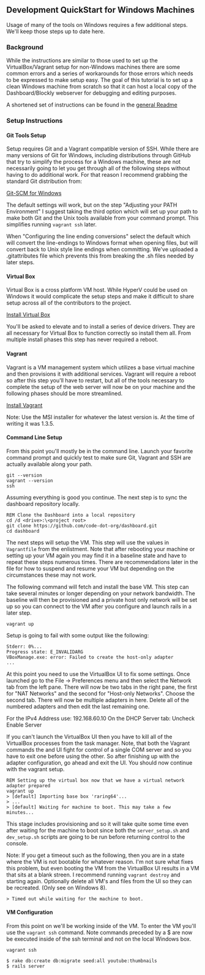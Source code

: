 ## Development QuickStart for Windows Machines

Usage of many of the tools on Windows requires a few additional steps. We'll keep those steps up to date here.

### Background

While the instructions are similar to those used to set up the VirtualBox/Vagrant setup for non-Windows
machines there are some common errors and a series of workarounds for those errors which needs to be
expressed to make setup easy. The goal of this tutorial is to set up a clean Windows machine from scratch
so that it can host a local copy of the Dashboard/Blockly webserver for debugging and editing purposes.

A shortened set of instructions can be found in the [general Readme][1]

### Setup Instructions

#### Git Tools Setup

Setup requires Git and a Vagrant compatible version of SSH. While there are many versions of Git for Windows,
including distributions through GitHub that try to simplify the process for a Windows machine, these are not
necessarily going to let you get through all of the following steps without having to do additional work. For
that reason I recommend grabbing the standard Git distribution from:

[Git-SCM for Windows][2]

The default settings will work, but on the step "Adjusting your PATH Environment" I suggest taking the third
option which will set up your path to make both Git and the Unix tools available from your command prompt.
This simplifies running `vagrant ssh` later.

When "Configuring the line ending conversions" select the default which will convert the line-endings to Windows
format when opening files, but will convert back to Unix style line endings when committing. We've uploaded
a .gitattributes file which prevents this from breaking the .sh files needed by later steps.

#### Virtual Box

Virtual Box is a cross platform VM host. While HyperV could be used on Windows it would complicate the setup
steps and make it difficult to share setup across all of the contributors to the project.

[Install Virtual Box](https://www.virtualbox.org/wiki/Downloads)

You'll be asked to elevate and to install a series of device drivers. They are all necessary for Virtual Box
to function correctly so install them all. From multiple install phases this step has never required a reboot.

#### Vagrant

Vagrant is a VM management system which utilizes a base virtual machine and then provisions it with additional
services. Vagrant will require a reboot so after this step you'll have to restart, but all of the tools
necessary to complete the setup of the web server will now be on your machine and the following phases should
be more streamlined.

[Install Vagrant](http://downloads.vagrantup.com/)

Note: Use the MSI installer for whatever the latest version is. At the time of writing it was 1.3.5.

#### Command Line Setup

From this point you'll mostly be in the command line. Launch your favorite command prompt and quickly test to make
sure Git, Vagrant and SSH are actually available along your path.

```
git --version
vagrant --version
ssh
```

Assuming everything is good you continue. The next step is to sync the dashboard repository locally.

```
REM Clone the Dashboard into a local repository
cd /d <drive>:\<project root>
git clone https://github.com/code-dot-org/dashboard.git
cd dashboard
```

The next steps will setup the VM. This step will use the values in `Vagrantfile` from the enlistment. Note
that after rebooting your machine or setting up your VM again you may find it in a baseline state and have
to repeat these steps numerous times. There are recommendations later in the file for how to suspend and resume
your VM but depending on the circumstances these may not work.

The following command will fetch and install the base VM. This step can take several minutes or longer
depending on your network bandwidth. The baseline will then be provisioned and a private host only network
will be set up so you can connect to the VM after you configure and launch rails in a later step.

```
vagrant up
```

Setup is going to fail with some output like the following:

```
Stderr: 0%...
Progress state: E_INVALIDARG
VBoxManage.exe: error: Failed to create the host-only adapter
...
```

At this point you need to use the VirtualBox UI to fix some settings. Once launched go to the File -> Preferences
menu and then select the Network tab from the left pane. There will now be two tabs in the right pane, the
first for "NAT Networks" and the second for "Host-only Networks". Choose the second tab. There will now be multiple
adapters in here. Delete all of the numbered adapters and then edit the last remaining one.

For the IPv4 Address use: 192.168.60.10
On the DHCP Server tab: Uncheck Enable Server

If you can't launch the VirtualBox UI then you have to kill all of the VirtualBox processes from the task manager.
Note, that both the Vagrant commands the and UI fight for control of a single COM server and so you have to exit
one before using the other. So after finishing up with the adapter configuration, go ahead and exit the UI. You
should now continue with the vagrant setup.

```
REM Setting up the virtual box now that we have a virtual network adapter prepared
vagrant up
> [default] Importing base box 'raring64'...
> ...
> [default] Waiting for machine to boot. This may take a few minutes...
```

This stage includes provisioning and so it will take quite some time even after waiting for the machine to boot
since both the `server_setup.sh` and `dev_setup.sh` scripts are going to be run before returning control to the
console.

Note: If you get a timeout such as the following, then you are in a state where the VM is not bootable for
whatever reason. I'm not sure what fixes this problem, but even booting the VM from the VirtualBox UI results
in a VM that sits at a blank streen. I recommend running `vagrant destroy` and starting again. Optionally
delete all VM's and files from the UI so they can be recreated. (Only see on Windows 8).

```
> Timed out while waiting for the machine to boot.
```

#### VM Configuration

From this point on we'll be working inside of the VM. To enter the VM you'll use the `vagrant ssh` command. Note
commands preceded by a $ are now be executed inside of the ssh terminal and not on the local Windows box.

```
vagrant ssh

$ rake db:create db:migrate seed:all youtube:thumbnails
$ rails server
```

[1]: https://github.com/code-dot-org/dashboard/blob/master/README.md
[2]: http://www.git-scm.com/download/win
